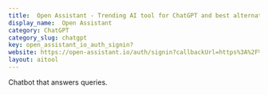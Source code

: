 ```yaml
---
title:  Open Assistant - Trending AI tool for ChatGPT and best alternatives
display_name:  Open Assistant
category: ChatGPT
category_slug: chatgpt
key: open_assistant_io_auth_signin?
website: https://open-assistant.io/auth/signin?callbackUrl=https%3A%2F%2Fopen-assistant.io%2Fchat
layout: aitool
---
```


Chatbot that answers queries.
